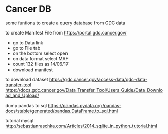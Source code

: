 # Cancer DB
some funtions to create a query database from GDC data


to create Manifest File 
from https://portal.gdc.cancer.gov/
- go to Data link
- go to File tab
- on the bottom select open
- on data format select MAF
- count 132 files as 14/06/17
- download manifest

to download dataset
https://gdc.cancer.gov/access-data/gdc-data-transfer-tool
https://docs.gdc.cancer.gov/Data_Transfer_Tool/Users_Guide/Data_Download_and_Upload/


dump pandas to sql
https://pandas.pydata.org/pandas-docs/stable/generated/pandas.DataFrame.to_sql.html

tutorial mysql
http://sebastianraschka.com/Articles/2014_sqlite_in_python_tutorial.html